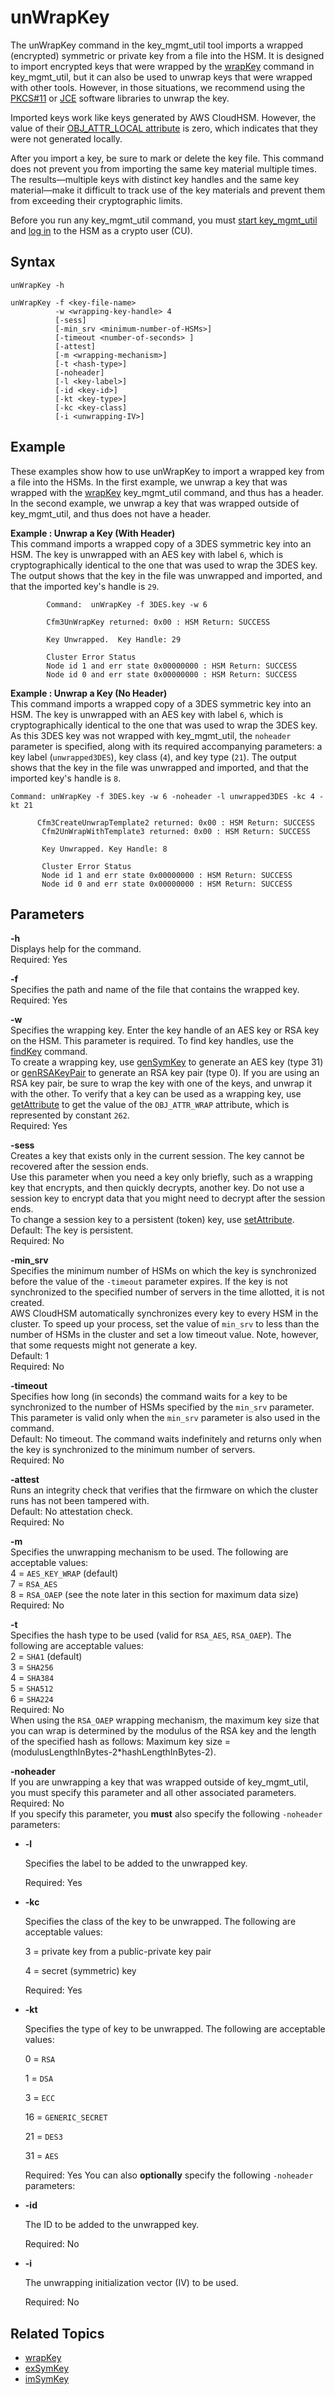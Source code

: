 # unWrapKey<a name="key_mgmt_util-unwrapKey"></a>

The unWrapKey command in the key\_mgmt\_util tool imports a wrapped \(encrypted\) symmetric or private key from a file into the HSM\. It is designed to import encrypted keys that were wrapped by the [wrapKey](key_mgmt_util-wrapKey.md) command in key\_mgmt\_util, but it can also be used to unwrap keys that were wrapped with other tools\. However, in those situations, we recommend using the [PKCS\#11](pkcs11-library.md) or [JCE](java-library.md) software libraries to unwrap the key\.

Imported keys work like keys generated by AWS CloudHSM\. However, the value of their [OBJ\_ATTR\_LOCAL attribute](key-attribute-table.md) is zero, which indicates that they were not generated locally\.

After you import a key, be sure to mark or delete the key file\. This command does not prevent you from importing the same key material multiple times\. The results—multiple keys with distinct key handles and the same key material—make it difficult to track use of the key materials and prevent them from exceeding their cryptographic limits\.

Before you run any key\_mgmt\_util command, you must [start key\_mgmt\_util](key_mgmt_util-getting-started.md#key_mgmt_util-start) and [log in](key_mgmt_util-getting-started.md#key_mgmt_util-log-in) to the HSM as a crypto user \(CU\)\. 

## Syntax<a name="unwrapKey-syntax"></a>

```
unWrapKey -h

unWrapKey -f <key-file-name> 
          -w <wrapping-key-handle> 4
          [-sess]
          [-min_srv <minimum-number-of-HSMs>]          
          [-timeout <number-of-seconds> ]
          [-attest]
          [-m <wrapping-mechanism>]
          [-t <hash-type>]
          [-noheader]
          [-l <key-label>]
          [-id <key-id>]
          [-kt <key-type>]
          [-kc <key-class]
          [-i <unwrapping-IV>]
```

## Example<a name="unwrapKey-examples"></a>

These examples show how to use unWrapKey to import a wrapped key from a file into the HSMs\. In the first example, we unwrap a key that was wrapped with the [wrapKey](key_mgmt_util-wrapKey.md) key\_mgmt\_util command, and thus has a header\. In the second example, we unwrap a key that was wrapped outside of key\_mgmt\_util, and thus does not have a header\.

**Example : Unwrap a Key \(With Header\)**  
This command imports a wrapped copy of a 3DES symmetric key into an HSM\. The key is unwrapped with an AES key with label `6`, which is cryptographically identical to the one that was used to wrap the 3DES key\. The output shows that the key in the file was unwrapped and imported, and that the imported key's handle is `29`\.  

```
        Command:  unWrapKey -f 3DES.key -w 6

        Cfm3UnWrapKey returned: 0x00 : HSM Return: SUCCESS

        Key Unwrapped.  Key Handle: 29

        Cluster Error Status
        Node id 1 and err state 0x00000000 : HSM Return: SUCCESS
        Node id 0 and err state 0x00000000 : HSM Return: SUCCESS
```

**Example : Unwrap a Key \(No Header\)**  
This command imports a wrapped copy of a 3DES symmetric key into an HSM\. The key is unwrapped with an AES key with label `6`, which is cryptographically identical to the one that was used to wrap the 3DES key\. As this 3DES key was not wrapped with key\_mgmt\_util, the `noheader` parameter is specified, along with its required accompanying parameters: a key label \(`unwrapped3DES`\), key class \(`4`\), and key type \(`21`\)\. The output shows that the key in the file was unwrapped and imported, and that the imported key's handle is `8`\.  

```
Command: unWrapKey -f 3DES.key -w 6 -noheader -l unwrapped3DES -kc 4 -kt 21
      
      Cfm3CreateUnwrapTemplate2 returned: 0x00 : HSM Return: SUCCESS
       Cfm2UnWrapWithTemplate3 returned: 0x00 : HSM Return: SUCCESS

       Key Unwrapped. Key Handle: 8

       Cluster Error Status
       Node id 1 and err state 0x00000000 : HSM Return: SUCCESS
       Node id 0 and err state 0x00000000 : HSM Return: SUCCESS
```

## Parameters<a name="unwrapKey-params"></a>

**\-h**  
Displays help for the command\.   
Required: Yes

**\-f**  
Specifies the path and name of the file that contains the wrapped key\.  
Required: Yes

**\-w**  
Specifies the wrapping key\. Enter the key handle of an AES key or RSA key on the HSM\. This parameter is required\. To find key handles, use the [findKey](key_mgmt_util-findKey.md) command\.  
To create a wrapping key, use [genSymKey](key_mgmt_util-genSymKey.md) to generate an AES key \(type 31\) or [genRSAKeyPair](key_mgmt_util-genRSAKeyPair.md) to generate an RSA key pair \(type 0\)\. If you are using an RSA key pair, be sure to wrap the key with one of the keys, and unwrap it with the other\. To verify that a key can be used as a wrapping key, use [getAttribute](key_mgmt_util-getAttribute.md) to get the value of the `OBJ_ATTR_WRAP` attribute, which is represented by constant `262`\.  
Required: Yes

**\-sess**  
Creates a key that exists only in the current session\. The key cannot be recovered after the session ends\.  
Use this parameter when you need a key only briefly, such as a wrapping key that encrypts, and then quickly decrypts, another key\. Do not use a session key to encrypt data that you might need to decrypt after the session ends\.  
To change a session key to a persistent \(token\) key, use [setAttribute](key_mgmt_util-setAttribute.md)\.  
Default: The key is persistent\.   
Required: No

**\-min\_srv**  
Specifies the minimum number of HSMs on which the key is synchronized before the value of the `-timeout` parameter expires\. If the key is not synchronized to the specified number of servers in the time allotted, it is not created\.  
AWS CloudHSM automatically synchronizes every key to every HSM in the cluster\. To speed up your process, set the value of `min_srv` to less than the number of HSMs in the cluster and set a low timeout value\. Note, however, that some requests might not generate a key\.  
Default: 1  
Required: No

**\-timeout**  
Specifies how long \(in seconds\) the command waits for a key to be synchronized to the number of HSMs specified by the `min_srv` parameter\.   
This parameter is valid only when the `min_srv` parameter is also used in the command\.  
Default: No timeout\. The command waits indefinitely and returns only when the key is synchronized to the minimum number of servers\.  
Required: No

**\-attest**  
Runs an integrity check that verifies that the firmware on which the cluster runs has not been tampered with\.  
Default: No attestation check\.  
Required: No

**\-m**  
Specifies the unwrapping mechanism to be used\. The following are acceptable values:  
4 = `AES_KEY_WRAP` \(default\)  
7 = `RSA_AES`  
8 = `RSA_OAEP` \(see the note later in this section for maximum data size\)  
Required: No

**\-t**  
 Specifies the hash type to be used \(valid for `RSA_AES`, `RSA_OAEP`\)\. The following are acceptable values:  
2 = `SHA1` \(default\)  
3 = `SHA256`  
4 = `SHA384`  
5 = `SHA512`  
6 = `SHA224`  
Required: No  
When using the `RSA_OAEP` wrapping mechanism, the maximum key size that you can wrap is determined by the modulus of the RSA key and the length of the specified hash as follows: Maximum key size = \(modulusLengthInBytes\-2\*hashLengthInBytes\-2\)\.

**\-noheader**  
If you are unwrapping a key that was wrapped outside of key\_mgmt\_util, you must specify this parameter and all other associated parameters\.  
Required: No  
If you specify this parameter, you **must** also specify the following `-noheader` parameters:  
+ **\-l**

  Specifies the label to be added to the unwrapped key\.

  Required: Yes
+ **\-kc**

  Specifies the class of the key to be unwrapped\. The following are acceptable values:

  3 = private key from a public\-private key pair

  4 = secret \(symmetric\) key

  Required: Yes
+ **\-kt**

  Specifies the type of key to be unwrapped\. The following are acceptable values:

  0 = `RSA`

  1 = `DSA`

  3 = `ECC`

  16 = `GENERIC_SECRET`

  21 = `DES3`

  31 = `AES`

  Required: Yes
You can also **optionally** specify the following `-noheader` parameters:  
+ **\-id**

  The ID to be added to the unwrapped key\.

  Required: No
+ **\-i**

  The unwrapping initialization vector \(IV\) to be used\.

  Required: No

## Related Topics<a name="unwrapKey-seealso"></a>
+ [wrapKey](key_mgmt_util-wrapKey.md)
+ [exSymKey](key_mgmt_util-exSymKey.md)
+ [imSymKey](key_mgmt_util-imSymKey.md)